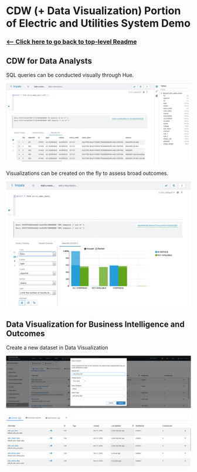 # CDW (+ Data Visualization) Portion of Electric and Utilities System Demo

### [<-- Click here to go back to top-level Readme](/README.md)

## CDW for Data Analysts

SQL queries can be conducted visually through Hue.

![](/CDW-Assets/screenshots/cdw-initial-out.png)

Visualizations can be created on the fly to assess broad outcomes.

![](/CDW-Assets/screenshots/cdw-viz-inline.png)

## Data Visualization for Business Intelligence and Outcomes

Create a new dataset in Data Visualization

![](/CDW-Assets/screenshots/viz-new-dataset.png)

![](/CDW-Assets/screenshots/viz-data-entries.png)